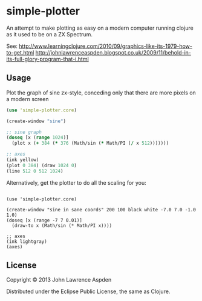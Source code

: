 # simple-plotter

An attempt to make plotting as easy on a modern computer running clojure as it used to be on a ZX Spectrum. 

See:
http://www.learningclojure.com/2010/09/graphics-like-its-1979-how-to-get.html
http://johnlawrenceaspden.blogspot.co.uk/2009/11/behold-in-its-full-glory-program-that-i.html

## Usage

Plot the graph of sine zx-style, conceding only that there are more pixels on a modern screen

```clojure
(use 'simple-plotter.core)

(create-window "sine")

;; sine graph
(doseq [x (range 1024)]
  (plot x (+ 384 (* 376 (Math/sin (* Math/PI (/ x 512)))))))

;; axes
(ink yellow)
(plot 0 384) (draw 1024 0)
(line 512 0 512 1024)


```
Alternatively, get the plotter to do all the scaling for you:

```

(use 'simple-plotter.core)

(create-window "sine in sane coords" 200 100 black white -7.0 7.0 -1.0 1.0)
(doseq [x (range -7 7 0.01)]
  (draw-to x (Math/sin (* Math/PI x))))

;; axes
(ink lightgray)
(axes)

```


## License

Copyright © 2013 John Lawrence Aspden

Distributed under the Eclipse Public License, the same as Clojure.

